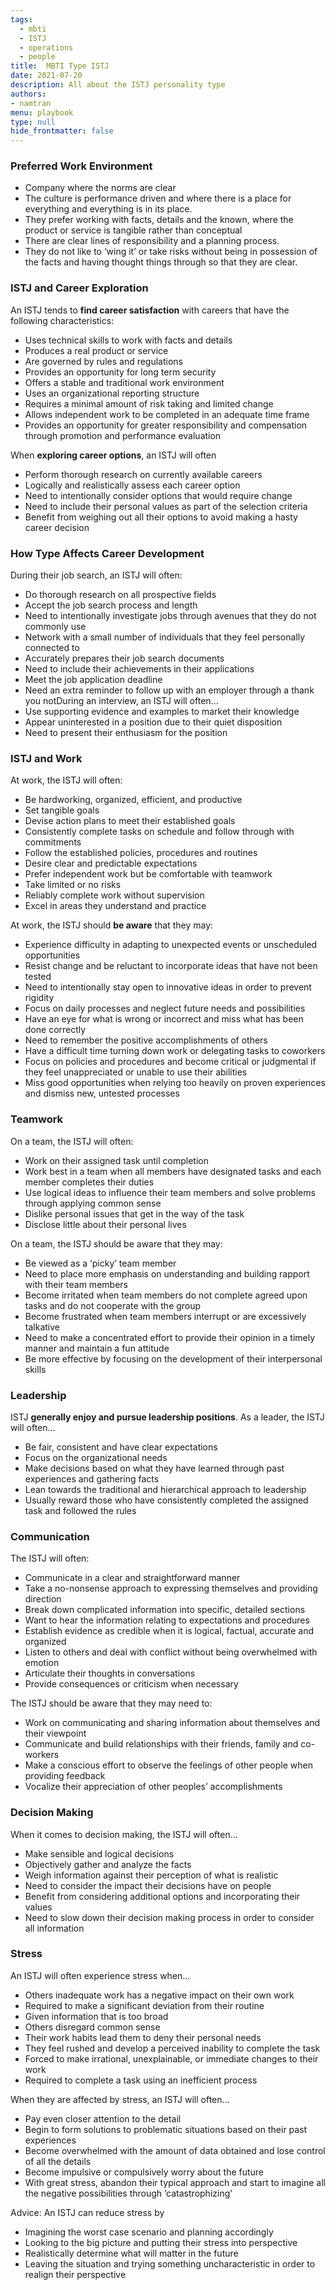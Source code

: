```yaml
---
tags: 
  - mbti
  - ISTJ
  - operations
  - people
title:  MBTI Type ISTJ
date: 2021-07-20
description: All about the ISTJ personality type
authors: 
- namtran
menu: playbook
type: null
hide_frontmatter: false
---
```


<!-- table_of_contents aee00dbb-f163-4643-8a92-d278eefb13cb -->

### Preferred Work Environment
* Company where the norms are clear
* The culture is performance driven and where there is a place for everything and everything is in its place.
* They prefer working with facts, details and the known, where the product or service is tangible rather than conceptual
* There are clear lines of responsibility and a planning process.
* They do not like to ‘wing it’ or take risks without being in possession of the facts and having thought things through so that they are clear.

### ISTJ and Career Exploration
An ISTJ tends to **find career satisfaction** with careers that have the following characteristics:
* Uses technical skills to work with facts and details
* Produces a real product or service
* Are governed by rules and regulations
* Provides an opportunity for long term security
* Offers a stable and traditional work environment
* Uses an organizational reporting structure
* Requires a minimal amount of risk taking and limited change
* Allows independent work to be completed in an adequate time frame
* Provides an opportunity for greater responsibility and compensation through promotion and performance evaluation

When **exploring career options**, an ISTJ will often
* Perform thorough research on currently available careers
* Logically and realistically assess each career option
* Need to intentionally consider options that would require change
* Need to include their personal values as part of the selection criteria
* Benefit from weighing out all their options to avoid making a hasty career decision

### How Type Affects Career Development
During their job search, an ISTJ will often:
* Do thorough research on all prospective fields
* Accept the job search process and length
* Need to intentionally investigate jobs through avenues that they do not commonly use
* Network with a small number of individuals that they feel personally connected to
* Accurately prepares their job search documents
* Need to include their achievements in their applications
* Meet the job application deadline
* Need an extra reminder to follow up with an employer through a thank you notDuring an interview, an ISTJ will often...
* Use supporting evidence and examples to market their knowledge
* Appear uninterested in a position due to their quiet disposition
* Need to present their enthusiasm for the position

### ISTJ and Work
At work, the ISTJ will often:
* Be hardworking, organized, efficient, and productive
* Set tangible goals
* Devise action plans to meet their established goals
* Consistently complete tasks on schedule and follow through with commitments
* Follow the established policies, procedures and routines
* Desire clear and predictable expectations
* Prefer independent work but be comfortable with teamwork
* Take limited or no risks
* Reliably complete work without supervision
* Excel in areas they understand and practice

At work, the ISTJ should **be aware** that they may:
* Experience difficulty in adapting to unexpected events or unscheduled opportunities
* Resist change and be reluctant to incorporate ideas that have not been tested
* Need to intentionally stay open to innovative ideas in order to prevent rigidity
* Focus on daily processes and neglect future needs and possibilities
* Have an eye for what is wrong or incorrect and miss what has been done correctly
* Need to remember the positive accomplishments of others
* Have a difficult time turning down work or delegating tasks to coworkers
* Focus on policies and procedures and become critical or judgmental if they feel unappreciated or unable to use their abilities
* Miss good opportunities when relying too heavily on proven experiences and dismiss new, untested processes

### Teamwork
On a team, the ISTJ will often:
* Work on their assigned task until completion
* Work best in a team when all members have designated tasks and each member completes their duties
* Use logical ideas to influence their team members and solve problems through applying common sense
* Dislike personal issues that get in the way of the task
* Disclose little about their personal lives

On a team, the ISTJ should be aware that they may:
* Be viewed as a ‘picky’ team member
* Need to place more emphasis on understanding and building rapport with their team members
* Become irritated when team members do not complete agreed upon tasks and do not cooperate with the group
* Become frustrated when team members interrupt or are excessively talkative
* Need to make a concentrated effort to provide their opinion in a timely manner and maintain a fun attitude
* Be more effective by focusing on the development of their interpersonal skills

### Leadership
ISTJ **generally enjoy and pursue leadership positions**. As a leader, the ISTJ will often…
* Be fair, consistent and have clear expectations
* Focus on the organizational needs
* Make decisions based on what they have learned through past experiences and gathering facts
* Lean towards the traditional and hierarchical approach to leadership
* Usually reward those who have consistently completed the assigned task and followed the rules

### Communication
The ISTJ will often:
* Communicate in a clear and straightforward manner
* Take a no-nonsense approach to expressing themselves and providing direction
* Break down complicated information into specific, detailed sections
* Want to hear the information relating to expectations and procedures
* Establish evidence as credible when it is logical, factual, accurate and organized
* Listen to others and deal with conflict without being overwhelmed with emotion
* Articulate their thoughts in conversations
* Provide consequences or criticism when necessary

The ISTJ should be aware that they may need to:
* Work on communicating and sharing information about themselves and their viewpoint
* Communicate and build relationships with their friends, family and co-workers
* Make a conscious effort to observe the feelings of other people when providing feedback
* Vocalize their appreciation of other peoples’ accomplishments

### Decision Making
When it comes to decision making, the ISTJ will often…
* Make sensible and logical decisions
* Objectively gather and analyze the facts
* Weigh information against their perception of what is realistic
* Need to consider the impact their decisions have on people
* Benefit from considering additional options and incorporating their values
* Need to slow down their decision making process in order to consider all information

### Stress
An ISTJ will often experience stress when…
* Others inadequate work has a negative impact on their own work
* Required to make a significant deviation from their routine
* Given information that is too broad
* Others disregard common sense
* Their work habits lead them to deny their personal needs
* They feel rushed and develop a perceived inability to complete the task
* Forced to make irrational, unexplainable, or immediate changes to their work
* Required to complete a task using an inefficient process

When they are affected by stress, an ISTJ will often…
* Pay even closer attention to the detail
* Begin to form solutions to problematic situations based on their past experiences
* Become overwhelmed with the amount of data obtained and lose control of all the details
* Become impulsive or compulsively worry about the future
* With great stress, abandon their typical approach and start to imagine all the negative possibilities through ‘catastrophizing’

Advice: An ISTJ can reduce stress by
* Imagining the worst case scenario and planning accordingly
* Looking to the big picture and putting their stress into perspective
* Realistically determine what will matter in the future
* Leaving the situation and trying something uncharacteristic in order to realign their perspective